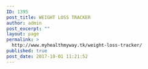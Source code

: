 ```yaml
---
ID: 1395
post_title: WEIGHT LOSS TRACKER
author: admin
post_excerpt: ""
layout: page
permalink: >
  http://www.myhealthmyway.tk/weight-loss-tracker/
published: true
post_date: 2017-10-01 11:21:52
---
```

<div id="pl-1395"  class="panel-layout" ><div id="pg-1395-0"  class="panel-grid panel-no-style" ><div id="pgc-1395-0-0"  class="panel-grid-cell"  data-weight="1" ><div id="panel-1395-0-0-0" class="so-panel widget widget_text panel-first-child panel-last-child" data-index="0" data-style="{&quot;background_display&quot;:&quot;tile&quot;}" >			<div class="textwidget"><p>
                        <div id="ws-ls-tabs-loading" class="ws-ls-loading"></div>
						<div id="ws-ls-tabs" style="display:none;">
							<ul>
									<li><a>Overview<span>Chart / Add Weight</span></a></li>
									<li><a>In Detail<span>View all recorded weights</span></a></li></ul>
							<div><div class="wlt-chart"><blockquote class="ws-ls-blockquote"><p>A graph will appear once several weights have been entered.</p></blockquote><h3 class="ws_ls_title">Add a new weight</h3>
	<form action="http://35.201.22.184/weight-loss-tracker/" method="post" class="we-ls-weight-form we-ls-weight-form-validate ws_ls_display_form ws-ls-main-weight-form" id="ws_ls_form_824_968"
								data-measurements-enabled="false"
								data-measurements-all-required="false"
								data-is-target-form="false"
								data-metric-unit="metric">
                                <input type="hidden" value="false" id="ws_ls_is_target" name="ws_ls_is_target" />
                                <input type="hidden" value="true" id="ws_ls_is_weight_form" name="ws_ls_is_weight_form" />
                                <input type="hidden" value="1" id="ws_ls_user_id" name="ws_ls_user_id" />
                                <input type="hidden" value="1bab19060440b02e3d46727327031716" id="ws_ls_security" name="ws_ls_security" /><div class="ws-ls-inner-form comment-input">
			<div class="ws-ls-error-summary">
				<ul></ul>
			</div>
		<input type="text" name="we-ls-date" tabindex="5" id="we-ls-date-ws_ls_form_824_968" value="05/10/2017" placeholder="05/10/2017" size="22" class="we-ls-datepicker"><input  type="number" tabindex="6" step="any" min="1" name="we-ls-weight-kg" id="we-ls-weight-kg" value="" placeholder="Weight (kg)" size="22" ></div><div id="comment-textarea">
												<textarea name="we-ls-notes" tabindex="7" id="we-ls-notes" cols="39" rows="4" tabindex="4" class="textarea-comment" placeholder="Notes"></textarea>
											</div><div id="comment-submit-container">
			<p>
				<div>
					<input name="submit_button" type="submit" id="we-ls-submit"  tabindex="8" value="Save Entry" class="comment-submit button" /></div>
			</p>
		</div>
	</form></div><div class="wlt-weight-history">You haven't entered any weight data yet.</div></div></div></p>
</div>
		</div></div></div></div>